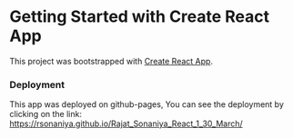 # Getting Started with Create React App

This project was bootstrapped with [Create React App](https://github.com/facebook/create-react-app).

### Deployment

This app was deployed on github-pages, You can see the deployment by clicking on the link: https://rsonaniya.github.io/Rajat_Sonaniya_React_1_30_March/
